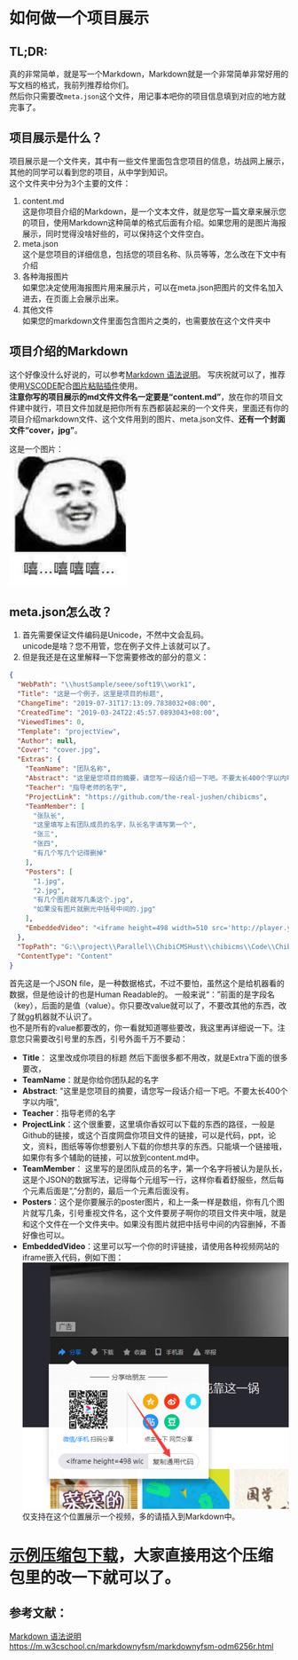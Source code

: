 ﻿# 如何做一个项目展示

## TL;DR:
真的非常简单，就是写一个Markdown，Markdown就是一个非常简单非常好用的写文档的格式，我前列推荐给你们。  
然后你只需要改`meta.json`这个文件，用记事本吧你的项目信息填到对应的地方就完事了。

## 项目展示是什么？
项目展示是一个文件夹，其中有一些文件里面包含您项目的信息，坊战网上展示，其他的同学可以看到您的项目，从中学到知识。  
这个文件夹中分为3个主要的文件：  
1. content.md  
  这是你项目介绍的Markdown，是一个文本文件，就是您写一篇文章来展示您的项目，使用Markdown这种简单的格式后面有介绍。如果您用的是图片海报展示，同时觉得没啥好些的，可以保持这个文件空白。
2. meta.json  
这个是您项目的详细信息，包括您的项目名称、队员等等，怎么改在下文中有介绍
3. 各种海报图片  
如果您决定使用海报图片用来展示片，可以在meta.json把图片的文件名加入进去，在页面上会展示出来。
4. 其他文件  
如果您的markdown文件里面包含图片之类的，也需要放在这个文件夹中

## 项目介绍的Markdown
这个好像没什么好说的，可以参考[Markdown 语法说明][]。
写庆祝就可以了，推荐使用[VSCODE](https://code.visualstudio.com/docs/languages/markdown)配合[图片粘贴插件](https://marketplace.visualstudio.com/items?itemName=mushan.vscode-paste-image)使用。  
**注意你写的项目展示的md文件文件名一定要是“content.md”**，放在你的项目文件建中就行，项目文件加就是把你所有东西都装起来的一个文件夹，里面还有你的项目介绍markdown文件、这个文件用到的图片、meta.json文件、**还有一个封面文件“cover，jpg”**。

这是一个图片：  
![](2019-07-31-18-25-36.png)

## meta.json怎么改？
1. 首先需要保证文件编码是Unicode，不然中文会乱码。  
unicode是啥？您不用管，您在例子文件上该就可以了。
1. 但是我还是在这里解释一下您需要修改的部分的意义：
```json
{
  "WebPath": "\\hustSample/seee/soft19\\work1",
  "Title": "这是一个例子，这里是项目的标题",
  "ChangeTime": "2019-07-31T17:13:09.7838032+08:00",
  "CreatedTime": "2019-03-24T22:45:57.0893043+08:00",
  "ViewedTimes": 0,
  "Template": "projectView",
  "Author": null,
  "Cover": "cover.jpg",
  "Extras": {
    "TeamName": "团队名称",
    "Abstract": "这里是您项目的摘要，请您写一段话介绍一下吧。不要太长400个字以内哦",
    "Teacher": "ָ指导老师的名字",
    "ProjectLink": "https://github.com/the-real-jushen/chibicms",
    "TeamMember": [
      "张队长",
      "这里填写上有团队成员的名字，队长名字请写第一个",
      "张三",
      "张四",
      "有几个写几个记得删掉"
    ],
    "Posters": [
      "1.jpg",
      "2.jpg",
      "有几个图片就写几条这个.jpg",
      "如果没有图片就删光中括号中间的.jpg"
    ],
    "EmbeddedVideo": "<iframe height=498 width=510 src='http://player.youku.com/embed/XNDI5NDQ3NjgyMA==' frameborder=0 'allowfullscreen'></iframe>"
  },
  "TopPath": "G:\\project\\Parallel\\ChibiCMSHust\\chibicms\\Code\\ChibiCmsWeb\\wwwroot\\contents\\hustSample/seee/soft19\\work1",
  "ContentType": "Content"
}
```
首先这是一个JSON file，是一种数据格式，不过不要怕，虽然这个是给机器看的数据，但是他设计的也是Human Readable的。
一般来说“：”前面的是字段名（key），后面的是值（value）。你只要改value就可以了，不要改其他的东西，改了就gg机器就不认识了。  
也不是所有的value都要改的，你一看就知道哪些要改，我这里再详细说一下。注意您只需要改引号里的东西，引号外面千万不要动：

* **Title**： 这里改成你项目的标题
然后下面很多都不用改，就是Extra下面的很多要改，
* **TeamName**：就是你给你团队起的名字
* **Abstract**: "这里是您项目的摘要，请您写一段话介绍一下吧。不要太长400个字以内哦",
* **Teacher**：指导老师的名字
* **ProjectLink**：这个很重要，这里填你香奴可以下载的东西的路径，一般是Github的链接，或这个百度网盘你项目文件的链接，可以是代码，ppt，论文，资料，图纸等等你想要别人下载的你想共享的东西。只能填一个链接哦，如果你有多个辅助的链接，可以放到content.md中。
* **TeamMember**： 这里写的是团队成员的名字，第一个名字将被认为是队长，这是个JSON的数据写法，记得每个元组写一行，这样你看着舒服些，然后每个元素后面是“,”分割的，最后一个元素后面没有。
* **Posters**：这个是你要展示的poster图片，和上一条一样是数组，你有几个图片就写几条，引号重视文件名，这个文件要房子啊你的项目文件夹中哦，就是和这个文件在一个文件夹中。如果没有图片就把中括号中间的内容删掉，不善好像也可以。
* **EmbeddedVideo**：这里可以写一个你的时评链接，请使用各种视频网站的iframe嵌入代码，例如下图：  
![](2019-07-31-23-30-06.png)  
仅支持在这个位置展示一个视频，多的请插入到Markdown中。

# [示例压缩包下载](project-sample.zip)，大家直接用这个压缩包里的改一下就可以了。


## 参考文献：
[Markdown 语法说明]:(https://m.w3cschool.cn/markdownyfsm/markdownyfsm-odm6256r.html)
[Markdown 语法说明] https://m.w3cschool.cn/markdownyfsm/markdownyfsm-odm6256r.html

